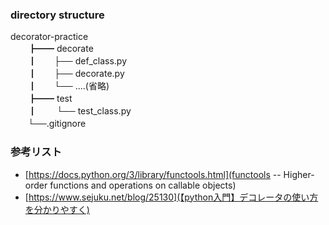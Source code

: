 ### directory structure


decorator-practice\
　　┣━━ decorate\
　　┃　　├── def_class.py\
　　┃　　├── decorate.py\
　　┃　　└── ....(省略)\
　　┣━━ test\
　　┃　　 └── test_class.py\
　　└──.gitignore


### 参考リスト
- [https://docs.python.org/3/library/functools.html](functools -- Higher-order functions and operations on callable objects)
- [https://www.sejuku.net/blog/25130](【python入門】デコレータの使い方を分かりやすく)